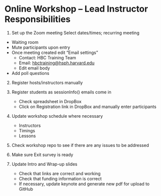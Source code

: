 # Online Workshop – Lead Instructor Responsibilities

1. Set up the Zoom meeting
   Select dates/times; recurring meeting 
  - Waiting room
  - Mute participants upon entry
  - Once meeting created edit “Email settings”
      - Contact: HBC Training Team
      - Email: hbctraining@hsph.harvard.edu
      - Edit email body
  - Add poll questions
  
2.  Register hosts/instructors manually

3. Register students as sessionInfo() emails come in
    - Check spreadsheet in DropBox
    - Click on Registration link in DropBox and manually enter participants

4. Update workshop schedule where necessary
    - Instructors
    - Timings 
    - Lessons

5. Check workshop repo to see if there are any issues to be addressed
6.  Make sure Exit survey is ready

7. Update Intro and Wrap-up slides
    - Check that links are correct and working
    - Check that funding information is correct 
    - If necessary, update keynote and generate new pdf for upload to GitHub
